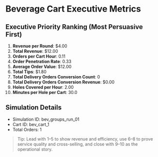 # Beverage Cart Executive Metrics

## Executive Priority Ranking (Most Persuasive First)
1. **Revenue per Round**: $4.00
2. **Total Revenue**: $12.00
3. **Orders per Cart Hour**: 0.11
4. **Order Penetration Rate**: 0.33
5. **Average Order Value**: $12.00
6. **Total Tips**: $1.80
7. **Total Delivery Orders Conversion Count**: 0
8. **Total Delivery Orders Conversion Revenue**: $0.00
9. **Holes Covered per Hour**: 2.00
10. **Minutes per Hole per Cart**: 30.0

## Simulation Details
- Simulation ID: bev_groups_run_01
- Cart ID: bev_cart_1
- Total Orders: 1

> Tip: Lead with 1–5 to show revenue and efficiency, use 6–8 to prove service quality and cross-selling, and close with 9–10 as the operational story.
